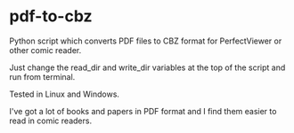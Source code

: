 # pdf-to-cbz
Python script which converts PDF files to CBZ format for PerfectViewer or other comic reader.

Just change the read_dir and write_dir variables at the top of the script and run from terminal.

Tested in Linux and Windows.

I've got a lot of books and papers in PDF format and I find them easier to read in comic readers.
